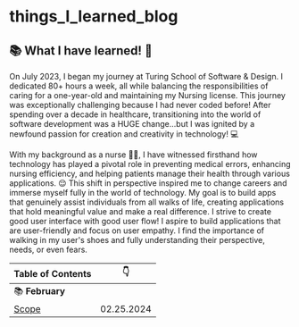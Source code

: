 # things_I_learned_blog

 ##   📚 What I have learned! 📑 

On July 2023, I began my journey at Turing School of Software & Design. I dedicated 80+ hours a week, all while balancing the responsibilities of caring for a one-year-old and maintaining my Nursing license. This journey was exceptionally challenging because I had never coded before! After spending over a decade in healthcare, transitioning into the world of software development was a HUGE change...but I was ignited by a newfound passion for creation and creativity in technology! 💻

With my background as a nurse 💉💊, I have witnessed firsthand how technology has played a pivotal role in preventing medical errors, enhancing nursing efficiency, and helping patients manage their health through various applications. 😌 This shift in perspective inspired me to change careers and immerse myself fully in the world of technology. My goal is to build apps that genuinely assist individuals from all walks of life, creating applications that hold meaningful value and make a real difference. I strive to create good user interface with good user flow! I aspire to build applications that are user-friendly and focus on user empathy. I find the importance of walking in my user's shoes and fully understanding their perspective, needs, or even fears.

| Table of Contents | :point_down: |
| -------- | -------- |
| :books: **February** | |
| [Scope](JavascriptConcepts/Scope.md) | 02.25.2024 |

